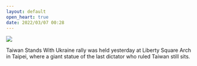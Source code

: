 ```yaml
---
layout: default
open_heart: true
date: 2022/03/07 00:28
---
```


![](https://user-images.githubusercontent.com/1153134/156972624-1b6beb57-f018-48ae-b580-3e4878f5e670.jpeg)

Taiwan Stands With Ukraine rally was held yesterday at Liberty Square Arch in Taipei, where a giant statue of the last dictator who ruled Taiwan still sits.
